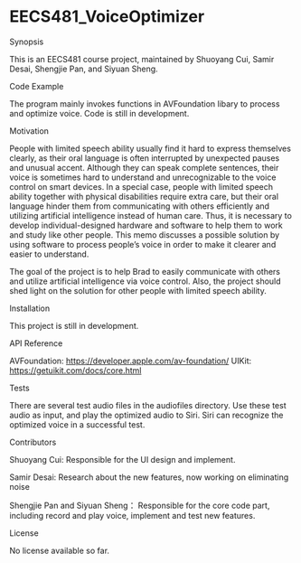 # EECS481_VoiceOptimizer

Synopsis

This is an EECS481 course project, maintained by Shuoyang Cui, Samir Desai, Shengjie Pan, and Siyuan Sheng.

Code Example

The program mainly invokes functions in AVFoundation libary to process and optimize voice.
Code is still in development.

Motivation

People with limited speech ability usually find it hard to express themselves clearly, as their oral language is often interrupted by unexpected pauses and unusual accent. Although they can speak complete sentences, their voice is sometimes hard to understand and unrecognizable to the voice control on smart devices. In a special case, people with limited speech ability together with physical disabilities require extra care, but their oral language hinder them from communicating with others efficiently and utilizing artificial intelligence instead of human care. Thus, it is necessary to develop individual-designed hardware and software to help them to work and study like other people. This memo discusses a possible solution by using software to process people’s voice in order to make it clearer and easier to understand. 

The goal of the project is to help Brad to easily communicate with others and utilize artificial intelligence via voice control. Also, the project should shed light on the solution for other people with limited speech ability. 

Installation

This project is still in development.

API Reference

AVFoundation: https://developer.apple.com/av-foundation/
UIKit: https://getuikit.com/docs/core.html

Tests

There are several test audio files in the audiofiles directory. Use these test audio as input, and play the optimized audio to Siri. Siri can recognize the optimized voice in a successful test.

Contributors

Shuoyang Cui: Responsible for the UI design and implement.

Samir Desai: Research about the new features, now working on eliminating noise

Shengjie Pan and Siyuan Sheng： Responsible for the core code part, including record and play voice, implement and test new features.

License

No license available so far.
